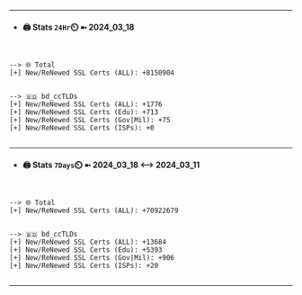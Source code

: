 

---
- #### 🖨️ **Stats** `24Hr`⏲️ ➼ 2024_03_18
```console


--> 🌐 Total
[+] New/ReNewed SSL Certs (ALL): +8150904


--> 🇧🇩 bd_ccTLDs
[+] New/ReNewed SSL Certs (ALL): +1776
[+] New/ReNewed SSL Certs (Edu): +713
[+] New/ReNewed SSL Certs (Gov|Mil): +75
[+] New/ReNewed SSL Certs (ISPs): +0


```

---
- #### 🖨️ **Stats** `7Days`⏲️ ➼ 2024_03_18 <--> 2024_03_11
```console


--> 🌐 Total
[+] New/ReNewed SSL Certs (ALL): +70922679


--> 🇧🇩 bd_ccTLDs
[+] New/ReNewed SSL Certs (ALL): +13684
[+] New/ReNewed SSL Certs (Edu): +5393
[+] New/ReNewed SSL Certs (Gov|Mil): +906
[+] New/ReNewed SSL Certs (ISPs): +20


```

---

